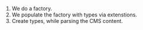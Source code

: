 1. We do a factory.
2. We populate the factory with types via extenstions.
3. Create types, while parsing the CMS content.
